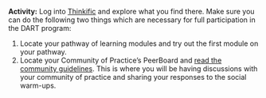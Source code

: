 **Activity:** Log into [Thinkific](https://dart-program.thinkific.com/) and explore what you find there. Make sure you can do the following two things which are necessary for full participation in the DART program:
1.  Locate your pathway of learning modules and try out the first module on your pathway.
2. Locate your Community of Practice’s PeerBoard and [read the community guidelines](https://dart-program.thinkific.com/pages/communities-of-practice?path=post--1501091728). This is where you will be having discussions with your community of practice and sharing your responses to the social warm-ups.